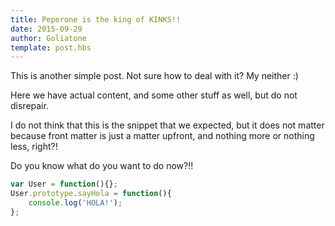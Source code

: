 ```yaml
---
title: Peperone is the king of KINKS!!
date: 2015-09-29 
author: Goliatone
template: post.hbs
---
```


This is another simple post. Not sure how to deal with it? My neither :)

Here we have actual content, and some other stuff as well, but do not disrepair.

I do not think that this is the snippet that we expected, but it does not matter because front matter is just a matter upfront, and nothing more or nothing less, right?!

Do you know what do you want to do now?!!

<link class="codestyle" rel="stylesheet" href="https://highlightjs.org/static/styles/railscasts.css"/>

```js
var User = function(){};
User.prototype.sayHola = function(){
    console.log('HOLA!');
};
```